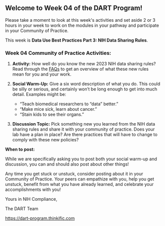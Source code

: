 ## **Welcome to Week 04 of the DART Program!**

Please take a moment to look at this week's activities and set aside 2 or 3 hours in your week to work on the modules in your pathway and participate in your Community of Practice.

This week is **Data Use Best Practices Part 3: NIH Data Sharing Rules**.

### **Week 04 Community of Practice Activities:**

1. **Activity:** How well do you know the new 2023 NIH data sharing rules? Read through the [FAQs](https://sharing.nih.gov/faqs#/data-management-and-sharing-policy.htm) to get an overview of what these new rules mean for you and your work. 

2. **Social Warm-Up:** Give a six word description of what you do. This could be silly or serious, and certainly won’t be long enough to get into much detail. Examples might be: 
    - “Teach biomedical researchers to “data” better.” 
    - “Make mice sick, learn about cancer.” 
    - “Stain kids to see their organs.”

3. **Discussion Topic:** Pick something new you learned from the NIH data sharing rules and share it with your community of practice. Does your lab have a plan in place? Are there practices that will have to change to comply with these new policies?



**When to post:**

While we are specifically asking you to post both your social warm-up and discussion, you can and should also post about other things!

Any time you get stuck or unstuck, consider posting about it in your Community of Practice. Your peers can empathize with you, help you get unstuck, benefit from what you have already learned, and celebrate your accomplishments with you!

 Yours in NIH Compliance, 

The DART Team

https://dart-program.thinkific.com
